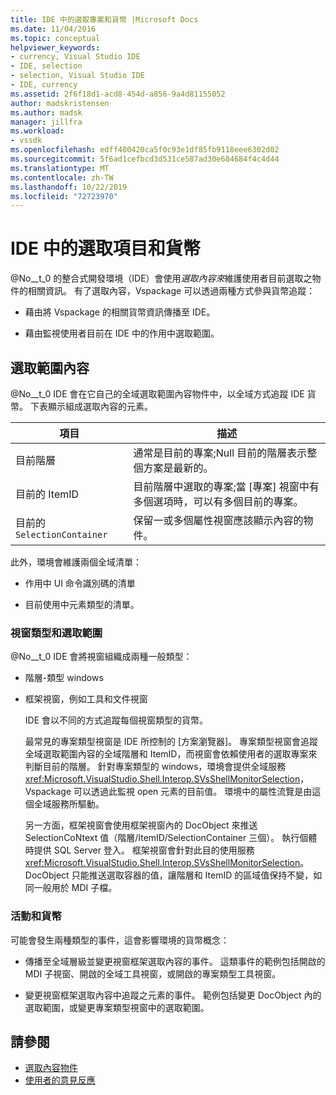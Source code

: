 ```yaml
---
title: IDE 中的選取專案和貨幣 |Microsoft Docs
ms.date: 11/04/2016
ms.topic: conceptual
helpviewer_keywords:
- currency, Visual Studio IDE
- IDE, selection
- selection, Visual Studio IDE
- IDE, currency
ms.assetid: 2f6f18d1-acd8-454d-a856-9a4d81155052
author: madskristensen
ms.author: madsk
manager: jillfra
ms.workload:
- vssdk
ms.openlocfilehash: edff400420ca5f0c93e1df85fb9118eee6302d02
ms.sourcegitcommit: 5f6ad1cefbcd3d531ce587ad30e684684f4c4d44
ms.translationtype: MT
ms.contentlocale: zh-TW
ms.lasthandoff: 10/22/2019
ms.locfileid: "72723970"
---
```

# <a name="selection-and-currency-in-the-ide"></a>IDE 中的選取項目和貨幣
@No__t_0 的整合式開發環境（IDE）會使用*選取內容來*維護使用者目前選取之物件的相關資訊。 有了選取內容，Vspackage 可以透過兩種方式參與貨幣追蹤：

- 藉由將 Vspackage 的相關貨幣資訊傳播至 IDE。

- 藉由監視使用者目前在 IDE 中的作用中選取範圍。

## <a name="selection-context"></a>選取範圍內容
 @No__t_0 IDE 會在它自己的全域選取範圍內容物件中，以全域方式追蹤 IDE 貨幣。 下表顯示組成選取內容的元素。

|項目|描述|
|-------------|-----------------|
|目前階層|通常是目前的專案;Null 目前的階層表示整個方案是最新的。|
|目前的 ItemID|目前階層中選取的專案;當 [專案] 視窗中有多個選項時，可以有多個目前的專案。|
|目前的 `SelectionContainer`|保留一或多個屬性視窗應該顯示內容的物件。|

 此外，環境會維護兩個全域清單：

- 作用中 UI 命令識別碼的清單

- 目前使用中元素類型的清單。

### <a name="window-types-and-selection"></a>視窗類型和選取範圍
 @No__t_0 IDE 會將視窗組織成兩種一般類型：

- 階層-類型 windows

- 框架視窗，例如工具和文件視窗

  IDE 會以不同的方式追蹤每個視窗類型的貨幣。

  最常見的專案類型視窗是 IDE 所控制的 [方案瀏覽器]。 專案類型視窗會追蹤全域選取範圍內容的全域階層和 ItemID，而視窗會依賴使用者的選取專案來判斷目前的階層。 針對專案類型的 windows，環境會提供全域服務 <xref:Microsoft.VisualStudio.Shell.Interop.SVsShellMonitorSelection>，Vspackage 可以透過此監視 open 元素的目前值。 環境中的屬性流覽是由這個全域服務所驅動。

  另一方面，框架視窗會使用框架視窗內的 DocObject 來推送 SelectionCoNtext 值（階層/ItemID/SelectionContainer 三個）。 執行個體時提供 SQL Server 登入。 框架視窗會針對此目的使用服務 <xref:Microsoft.VisualStudio.Shell.Interop.SVsShellMonitorSelection>。 DocObject 只能推送選取容器的值，讓階層和 ItemID 的區域值保持不變，如同一般用於 MDI 子檔。

### <a name="events-and-currency"></a>活動和貨幣
 可能會發生兩種類型的事件，這會影響環境的貨幣概念：

- 傳播至全域層級並變更視窗框架選取內容的事件。 這類事件的範例包括開啟的 MDI 子視窗、開啟的全域工具視窗，或開啟的專案類型工具視窗。

- 變更視窗框架選取內容中追蹤之元素的事件。 範例包括變更 DocObject 內的選取範圍，或變更專案類型視窗中的選取範圍。

## <a name="see-also"></a>請參閱
- [選取內容物件](../../extensibility/internals/selection-context-objects.md)
- [使用者的意見反應](../../extensibility/internals/feedback-to-the-user.md)